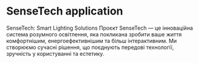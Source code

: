 # SenseTech application

SenseTech: Smart Lighting Solutions
Проєкт SenseTech — це інноваційна система розумного освітлення, яка покликана зробити ваше життя комфортнішим, енергоефективнішим та більш інтерактивним. Ми створюємо сучасні рішення, що поєднують передові технології, зручність у користуванні та естетику.
